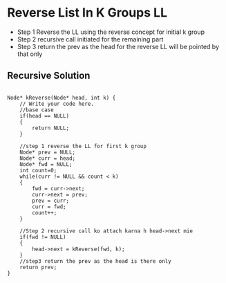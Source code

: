# Reverse List In K Groups LL
- Step 1 Reverse the LL using the reverse concept for initial k group
- Step 2 recursive call initiated for the remaining part
- Step 3 return the prev as the head for the reverse LL will be pointed by that only


## Recursive Solution
```

Node* kReverse(Node* head, int k) {
    // Write your code here.
    //base case
    if(head == NULL)
    {
        return NULL;
    }
    
    //step 1 reverse the LL for first k group
    Node* prev = NULL;
    Node* curr = head;
    Node* fwd = NULL;
    int count=0;
    while(curr != NULL && count < k)
    {
        fwd = curr->next;
        curr->next = prev;
        prev = curr;
        curr = fwd;
        count++;
    }
    
    //Step 2 recursive call ko attach karna h head->next mie 
    if(fwd != NULL)
    {
        head->next = kReverse(fwd, k);    
    }
    //step3 return the prev as the head is there only
    return prev;
}
```
